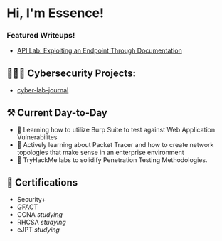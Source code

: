 <h1>Hi, I'm Essence! </h1>

### Featured Writeups!

- [API Lab: Exploiting an Endpoint Through Documentation](https://github.com/essenced83/cyber-lab-journal/blob/main/web-security-academy/writeups/api-testing/index.md)

<h2>👩🏽‍💻 Cybersecurity Projects:</h2>

  - [cyber-lab-journal](https://github.com/essenced83/cyber-lab-journal)

<h2>⚒️ Current Day-to-Day </h2>

- 🌱 Learning how to utilize Burp Suite to test against Web Application Vulnerabilites
- 🌱 Actively learning about Packet Tracer and how to create network topologies that make sense in an enterprise environment
- 🌱 TryHackMe labs to solidify Penetration Testing Methodologies.

<h2>📜 Certifications </h2>

  - Security+
  - GFACT
  - CCNA *studying*
  - RHCSA *studying*
  - eJPT *studying*

<!--
**joshmadakor1/joshmadakor1** is a ✨ _special_ ✨ repository because its `README.md` (this file) appears on your GitHub profile.

Here are some ideas to get you started:

- 🔭 I’m currently working on ...
- 🌱 I’m currently learning ...
- 👯 I’m looking to collaborate on ...
- 🤔 I’m looking for help with ...
- 💬 Ask me about ...
- 📫 How to reach me: ...
- 😄 Pronouns: ...
- ⚡ Fun fact: ...
-->
